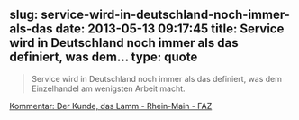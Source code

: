 slug: service-wird-in-deutschland-noch-immer-als-das
date: 2013-05-13 09:17:45
title: Service wird in Deutschland noch immer als das definiert, was dem...
type: quote
---

> Service wird in Deutschland noch immer als das definiert, was dem Einzelhandel am wenigsten Arbeit macht.

[Kommentar: Der Kunde, das Lamm - Rhein-Main - FAZ](http://www.faz.net/aktuell/rhein-main/kommentar-der-kunde-das-lamm-12179007.html)
